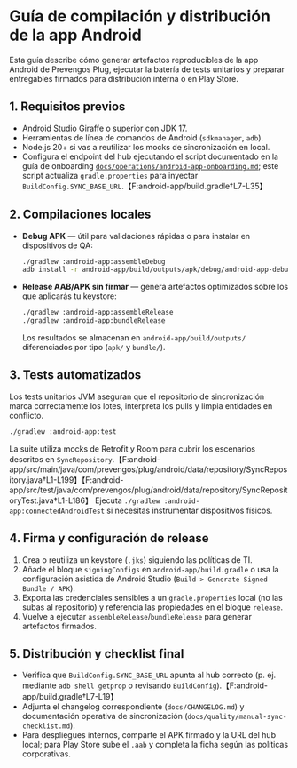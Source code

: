 # Guía de compilación y distribución de la app Android

Esta guía describe cómo generar artefactos reproducibles de la app Android de Prevengos Plug, ejecutar la batería de tests unitarios y preparar entregables firmados para distribución interna o en Play Store.

## 1. Requisitos previos

* Android Studio Giraffe o superior con JDK 17.
* Herramientas de línea de comandos de Android (`sdkmanager`, `adb`).
* Node.js 20+ si vas a reutilizar los mocks de sincronización en local.
* Configura el endpoint del hub ejecutando el script documentado en la guía de onboarding [`docs/operations/android-app-onboarding.md`](android-app-onboarding.md); este script actualiza `gradle.properties` para inyectar `BuildConfig.SYNC_BASE_URL`.【F:android-app/build.gradle†L7-L35】

## 2. Compilaciones locales

* **Debug APK** — útil para validaciones rápidas o para instalar en dispositivos de QA:
  ```bash
  ./gradlew :android-app:assembleDebug
  adb install -r android-app/build/outputs/apk/debug/android-app-debug.apk
  ```
* **Release AAB/APK sin firmar** — genera artefactos optimizados sobre los que aplicarás tu keystore:
  ```bash
  ./gradlew :android-app:assembleRelease
  ./gradlew :android-app:bundleRelease
  ```
  Los resultados se almacenan en `android-app/build/outputs/` diferenciados por tipo (`apk/` y `bundle/`).

## 3. Tests automatizados

Los tests unitarios JVM aseguran que el repositorio de sincronización marca correctamente los lotes, interpreta los pulls y limpia entidades en conflicto.

```bash
./gradlew :android-app:test
```

La suite utiliza mocks de Retrofit y Room para cubrir los escenarios descritos en `SyncRepository`.【F:android-app/src/main/java/com/prevengos/plug/android/data/repository/SyncRepository.java†L1-L199】【F:android-app/src/test/java/com/prevengos/plug/android/data/repository/SyncRepositoryTest.java†L1-L186】 Ejecuta `./gradlew :android-app:connectedAndroidTest` si necesitas instrumentar dispositivos físicos.

## 4. Firma y configuración de release

1. Crea o reutiliza un keystore (`.jks`) siguiendo las políticas de TI.
2. Añade el bloque `signingConfigs` en `android-app/build.gradle` o usa la configuración asistida de Android Studio (`Build > Generate Signed Bundle / APK`).
3. Exporta las credenciales sensibles a un `gradle.properties` local (no las subas al repositorio) y referencia las propiedades en el bloque `release`.
4. Vuelve a ejecutar `assembleRelease`/`bundleRelease` para generar artefactos firmados.

## 5. Distribución y checklist final

* Verifica que `BuildConfig.SYNC_BASE_URL` apunta al hub correcto (p. ej. mediante `adb shell getprop` o revisando `BuildConfig`).【F:android-app/build.gradle†L7-L19】
* Adjunta el changelog correspondiente (`docs/CHANGELOG.md`) y documentación operativa de sincronización (`docs/quality/manual-sync-checklist.md`).
* Para despliegues internos, comparte el APK firmado y la URL del hub local; para Play Store sube el `.aab` y completa la ficha según las políticas corporativas.
